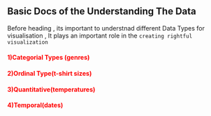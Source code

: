 ## Basic Docs of the Understanding The Data 
Before heading , 
its important to understnad different Data Types for visualisation , 
It plays an important role in the `creating rightful visualization` 
<br/>
<div>
    <h4 style="color:red">
    1)Categorial Types (genres)
    </h4>

</div>
<div>
    <h4 style="color:red">
    2)Ordinal Type(t-shirt sizes)
    </h4>
</div>
<div>
    <h4 style="color:red">
    3)Quantitative(temperatures)
    </h4>
</div>
<div>
    <h4 style="color:red">
    4)Temporal(dates)
    </h4>
</div>
 
